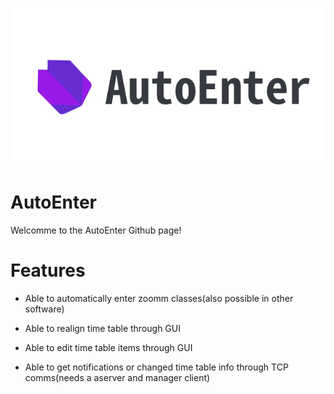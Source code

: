 ![Icon](AutoEnterIcon.png)

# AutoEnter
Welcomme to the AutoEnter Github page!

# Features
- Able to automatically enter zoomm classes(also possible in other software)
- Able to realign time table through GUI
- Able to edit time table items through GUI

- Able to get notifications or changed time table info through TCP comms(needs a aserver and manager client)

